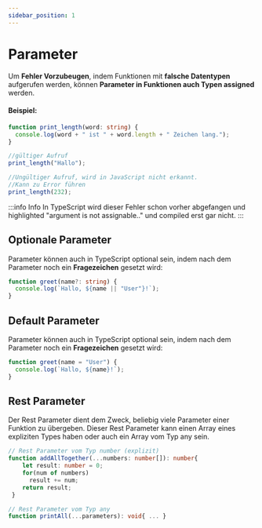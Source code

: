 ```yaml
---
sidebar_position: 1
---
```


# Parameter

Um **Fehler Vorzubeugen**, indem Funktionen mit **falsche Datentypen** aufgerufen werden, können **Parameter in Funktionen auch Typen assigned** werden.

#### Beispiel:

```ts
function print_length(word: string) {
  console.log(word + " ist " + word.length + " Zeichen lang.");
}

//gültiger Aufruf
print_length("Hallo");

//Ungültiger Aufruf, wird in JavaScript nicht erkannt. 
//Kann zu Error führen
print_length(232);
```


:::info Info
In TypeScript wird dieser Fehler schon vorher abgefangen und highlighted "argument is not assignable.." und compiled erst gar nicht.
:::

## Optionale Parameter

Parameter können auch in TypeScript optional sein, indem nach dem Parameter noch ein **Fragezeichen** gesetzt wird:

```ts
function greet(name?: string) {
  console.log(`Hallo, ${name || "User"}!`);
}
```

## Default Parameter

Parameter können auch in TypeScript optional sein, indem nach dem Parameter noch ein **Fragezeichen** gesetzt wird:

```ts
function greet(name = "User") {
  console.log(`Hallo, ${name}!`);
}
```

## Rest Parameter
Der Rest Parameter dient dem Zweck, beliebig viele Parameter einer Funktion zu übergeben. Dieser Rest Parameter kann einen Array eines expliziten Types haben oder auch ein Array vom Typ any sein.
```ts
// Rest Parameter vom Typ number (explizit)
function addAllTogether(...numbers: number[]): number{ 
    let result: number = 0;
    for(num of numbers)
      result += num;
    return result;
 }

// Rest Parameter vom Typ any
function printAll(...parameters): void{ ... }
```
